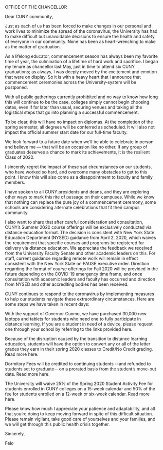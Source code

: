 OFFICE OF THE CHANCELLOR

Dear CUNY community, 

Just as each of us has been forced to make changes in our personal and work lives to minimize the spread of the coronavirus, the University has had to make difficult but unavoidable decisions to ensure the health and safety of everyone in our community. None has been as heart-wrenching to make as the matter of graduation. 

As a lifelong educator, commencement season has always been my favorite time of year, the culmination of a lifetime of hard work and sacrifice. I began my tenure as chancellor last May, just in time to attend six CUNY graduations; as always, I was deeply moved by the excitement and emotion that were on display. So it is with a heavy heart that I announce that commencement ceremonies across the University-system will be postponed. 

With all public gatherings currently prohibited and no way to know how long this will continue to be the case, colleges simply cannot begin choosing dates, even if for later than usual, securing venues and taking all the logistical steps that go into planning a successful commencement. 

To be clear, this will have no impact on diplomas. At the completion of the spring semester, all degrees will be conferred as scheduled. It will also not impact the official summer start date for our full-time faculty. 

We look forward to a future date when we’ll be able to celebrate in person and believe me — that will be an occasion like no other. If any group of graduates deserves a chance to mark its achievements, it is the resilient Class of 2020.  

I sincerely regret the impact of these sad circumstances on our students, who have worked so hard, and overcome many obstacles to get to this point. I know this will also come as a disappointment to faculty and family members. 

I have spoken to all CUNY presidents and deans, and they are exploring other ways to mark this rite of passage on their campuses. While we know that nothing can replace the pure joy of a commencement ceremony, some schools are considering alternate celebrations that fit their campus community. 

I also want to share that after careful consideration and consultation, CUNY’s Summer 2020 course offerings will be exclusively conducted via distance education format. The decision is consistent with New York State Education Department (NYSED) guidance from April 2, 2020, which waives the requirement that specific courses and programs be registered for delivery via distance education. We appreciate the feedback we received from the University Faculty Senate and other academic leaders on this. For staff, current guidance regarding remote work will remain in effect consistent with the New York State on PAUSE executive order. Direction regarding the format of course offerings for Fall 2020 will be provided in the future depending on the COVID-19 emergency time frame, and once consultation with academic leaders and faculty has occurred and direction from NYSED and other accrediting bodies has been received. 

CUNY continues to respond to the coronavirus by implementing measures to help our students navigate these extraordinary circumstances. Here are some steps we have taken in recent days: 

With the support of Governor Cuomo, we have purchased 30,000 new laptops and tablets for students who need one to fully participate in distance learning. If you are a student in need of a device, please request one through your school by referring to the links provided here. 
 

Because of the disruption caused by the transition to distance learning education, students will have the option to convert any or all of the letter grades they earn in their spring 2020 classes to Credit/No Credit grading. Read more here. 
 

Dormitory Fees will be credited to continuing students --and refunded to students set to graduate-- on a prorated basis from the student’s move-out date. Read more here.
 

The University will waive 25% of the Spring 2020 Student Activity Fee for students enrolled in CUNY colleges on a 15-week calendar and 50% of the fee for students enrolled on a 12-week or six-week calendar. Read more here.

Please know how much I appreciate your patience and adaptability, and all that you’re doing to keep moving forward in spite of this difficult situation. Please remain vigilant, take good care of yourselves and your families, and we will get through this public health crisis together.

Sincerely,

Felo
